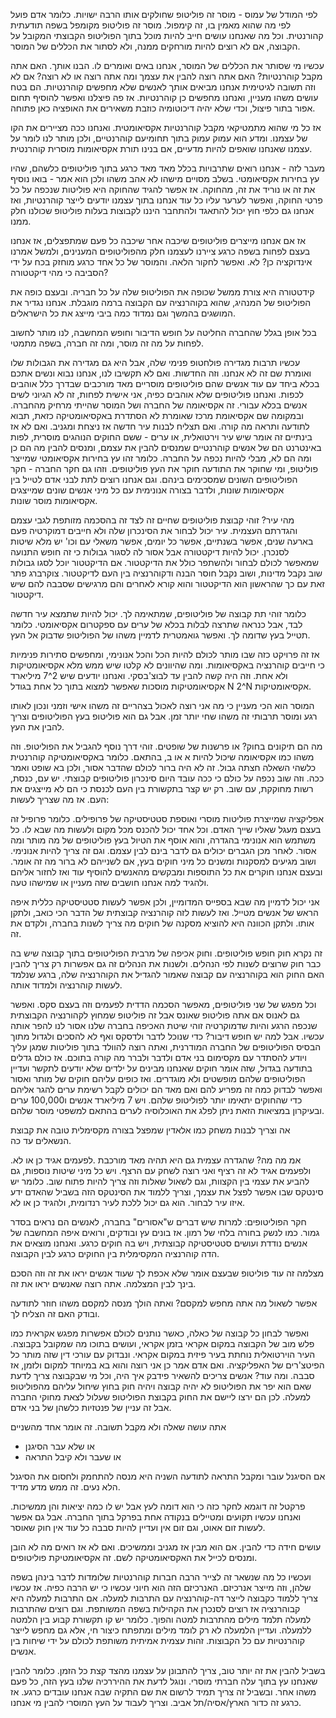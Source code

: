 לפי המודל של עמוס - מוסר זה פוליטופ שחולקים אותו הרבה ישויות. כלומר אדם פועל לפי מה שהוא מאמין בו, זה קימפול. מוסר זה פוליטופ מקומפל בשפה תודעתית קהורנטית. וכל מה שאנחנו עושים חייב להיות מוכל בתוך הפוליטופ הקבוצתי המקובל על הקבוצה, אם לא רוצים להיות מורחקים ממנה, ולא לסתור את הכללים של המוסר. 

עכשיו מי שסותר את הכללים של המוסר, אנחנו באים ואומרים לו. הבנו אותך. האם אתה מקבל קוהרנטיות? האם אתה רוצה להבין את עצמך ומה אתה רוצה או לא רוצה? אם לא וזה תשובה לגיטימית אנחנו מביאים אותך לאנשים שלא מחפשים קוהרנטיות. הם בטח עושים משהו מעניין, ואנחנו מחפשים כן קוהרנטיות. אז פה פיצלנו ואפשר להוסיף תחום אפור בתור פיצול, וכדי שלא יהיה דיכוטומיה כוזבת משאירים את האופציה כאן פתוחה. 

אז כל מי שהוא מתמטיקאי מקבל קוהרנטיות אקסיאומטית. ואנחנו ככה מציירים את הקו של עצמנו. ומדע הוא עמוק עמוק בתוך תחומיעם קוהרנטיים, ולכן מותר לנו לומר על עצמנו שאנחנו שואפים להיות מדעיים, אם בנינו תורת אקסיאומות מוסרית קוהרנטית. 

מעבר לזה - אנחנו רואים שתרבויות בכלל מאד מאד כרגע בתוך פוליטופים כלשהם, שהיו עץ בחירות אקסיאומטי. בשלב מסויים מישהו לא אהב משהו ולכן הוא אמר - בואו נוסיף את זה או נוריד את זה, מהחוקה. אז אפשר להגיד שהחוקה היא פוליטות שנכפה על כל פרטי החוקה, ואפשר לערער עליו כל עוד אנחנו בתוך עצמנו יודעים לייצר קוהרנטיות, ואז אנחנו גם כלפי חוץ יכול להתאגד ולהתחבר היננו לקבוצות בעלות פוליטופ שכולנו חלק ממנו. 

אז אם אנחנו מייצרים פוליטופים שיכבה אחר שיכבה כל פעם שמתפצלים, אז אנחנו בעצם לפחות בשפה כרגע ציירנו לעצמנו חלק מהפוליטופים המענינים, ולמשל אמרנו אינדוקציה כן? לא. ואפשר לחקור הלאה. והמוסר של כל אחד כרגע מוחזק בכח על ידי הסביבה כי מהי דיקטטורה? 

קידטטורה היא צורת ממשל שכופה את הפוליטופ שלה על כל חבריה. ובעצם כופה את הפוליטופ של המנהיג, שהוא בקוהרנציה עם הקבוצה ברמה מוגבלת. אנחנו נגדיר את המושגים בהמשך וגם נמדוד כמה ביבי מייצג את כל הישראלים. 

בכל אופן בגלל שהחברה החליטה על חופש הדיבור וחופש המחשבה, לנו מותר לחשוב לפחות על מה זה מוסר, ומה זה חברה, בשפה מתמטי. 

עכשיו תרבות מגדירה פולחטופ פנימי שלה, אבל היא גם מגדירה את הגבולות שלו ואומרת שם זה לא אנחנו. וזה החדשות. ואם לא תקשיבו לנו, אנחנו נבוא ונשים אתכם בכלא ביחד עם עוד אנשים שהם פוליטופים מוסריים מאד מורכבים שבדרך כלל אוהבים לכפות. ואנחנו פוליטופים שלא אוהבים כפיה, אני אישית לפחות, זה לא הגיוני לשים אנשים בכלא עבורי. זה אקסיאומה של החברה ושל המוסר שהייתי מרחיק מהחברה. ובמקומה שם אקסיאומת מרכז שאומרת לא הסתדרת באקסיאומטיקה כזאת, תבוא לתודעה ותראה מה קורה. ואם תצליח לבנות עיר חדשה אז ניצחת ומגניב. ואם לא אז בינתיים זה אומר שיש עיר וירטואלית, או ערים - ששם החוקים הנוהגים מוסרית, לפות באינטרנט הם של אנשים קוהרנטיים שמנסים להבין את עצמם, ומנסים להבין מה הם כן ומה הם לא, מבלי להיות נכפה על החברה. כלומר זהו עץ בחירות אקסיאומטי שמייצר פוליטופ, ומי שחוקר את התודעה חוקר את העץ פוליטופים. וזהו גם חקר החברה - חקר הפוליטופים השונים שמסכימים בינהם. וגם אנחנו רוצים לתת לבני אדם לטייל בין אקסיאומות שונות, ולדבר בצורה אנונימית עם כל מיני אנשים שונים שמייצגים אקסיאומות מוסר שונות.

מהי עיר? זוהי קבוצת פוליטופים שחיים זה לצד זה בהסכמה מזותפת לגבי עצמם והגדרתם העצמית. עיר יכול לבחור את הסינכרון שלה ולא חייבים דמוקרטיה פעם בארעה שנים, אפשר בשנתיים, אפשר כל יומים, אפשר משאלי עם וכו' יש מלא שיטות לסנכרן. יכול להיות דיקטטורה אבל אסור לה לסגור גבולות כי זה חופש התנועה שמאפשר לכולם לבחור ולהשתפר כולל את הדיקטטור. אם הדיקטטור יוכל לסגו גבולות שוב נקבל מדינות, ושוב נקבל חוסר הבנה ודקוהרנציה בין העם לדיקטטור. צוקרברג פתר זאת עם כך שהראשון הוא הדיקטטור והוא קורא לאחרים והם מרגישים שסבבה להם שיש דיקטטור. 

כלומר זוהי תת קבוצה של פוליטופים, שמתאימה לך. יכול להיות שתמצא עיר חדשה לבד, אבל כנראה שתרצה לבלות בכלא של ערים עם ספקטרום אקסיאומטי. כלומר תטייל בעץ שדומה לך. ואפשר גואמטרית לדמיין משהו של הפוליטופ שדבוק אל העץ. 

אז זה פרויקט כזה שבו מותר לכולם להיות הכל והכל אנונימי, ומחפשים סתירות פנימיות כי חייבים קוהרנציה באקסיאומות. ומה שהיוונים לא קלטו שיש ממש מלא אקסיאומטיקות ולא אחת. וזה היה קשה להבין עד לבוצ'בסקי. ואנחנו יודעים שיש 2^7 מיליארד אקסיאומטיקות מוסכות שאפשר למצוא בתוך כל אחת בגודל N
2^N אקסיאומטיקות. 

המוסר הוא הכי מעניין כי מה אני רוצה לאכול בצהריים זה משהו אישי וזמני ונכון לאותו רגע ומוסר תרבותי זה משהו שחי יותר זמן. אבל גם הוא פוליטופ בעץ הפוליטופים וצריך להבין את העץ. 

מה הם תיקונים בחוק? או פרשנות של שופטים. זוהי דרך נוסף להגביל את הפוליטופ. וזה משהו כמו אקסיאומה שיכול להיות א או ב, בהתאם. כלומר באקסיאומטיקה קוהרנטית כלשהי השאלה חצתה גבול. זה לא היה ברור לכולם שהדבר אסור, ולכן בא שופט ואמר ככה. וזה שוב נכפה על כולם כי ככה עובד היום סינכרון פוליטופים קבוצתי. יש עם, כנסת, רשות מחוקקת, עם שוב. רק יש קצר בתקשורת בין העם לכנסת כי הם לא מייצגים את העם. אז מה שצריך לעשות: 

אפליקציה שמייצרת פוליטות מוסרי ואוספת סטטיסטיקה של פרופילים. כלומר פרופיל זה בעצם מעגל שאליו שייך האדם. וכל אחד יכול להכנס מכל מקום ולעשות מה שבא לו. כל משתמש הוא אנונימי בהגדרה, והוא אוסף את הטיול בעץ פוליטופים של מה מותר ומה אסור. לאחר מכן הגברים יכולים גם לדבר בינם לבין עצמם. וגם זה צריך להיות אנונימי. ושוב מגיעים למסקנות ומשנים כל מיני חוקים בעץ, אם לשנייהם לא ברור מה זה אומר. ובעצם אנחנו חוקרים את כל התוספות ומבקשים מהאנשים להוסיף עוד ואז לחזור אליהם ולהגיד למה אנחנו חושבים שזה מעניין או שמישהו טעה. 

אני יכול לדמיין מה שבא בספייס המדומיין, ולכן אפשר לעשות סטטיסטיקה כללית איפה הראש של אנשים מטייל. ואז לעשות לזה קוהרנציה קבוצתית של הדבר הכי כואב, ולתקן אותו. ולתקן הכוונה היא להוציא מסקנה של חוקים מה צריך לשנות בחברה, ולקדם את זה. 

זה נקרא חוק חופש פוליטופים. וחוק אכיפה של מרבית הפוליטופים בתוך קבוצה שיש בה כבר חוק שרוצים לשנות לפי הנהלים. ולשנות את הנהלים זה גם אפשרות רק צריך להבין האם החוק הוא בקוהרנציה עם קבוצה שאמור להגדיל את הקוהרנציה שלה, ברגע שנלמד לעשות קוהרנציה ולמדוד אותה. 

וכל מפגש של שני פוליטופים, מאפשר הסכמה הדדית לפעמים וזה בעצם סקס. ואפשר גם לאנוס אם אתה פוליטופ שאונס אבל זה פוליטופ שמחוץ לקהורנציה הקבוצתית שנכפה הרגע והיות שדמוקרטיה זוהי שיטת האכיפה בחברה שלנו אסור לנו להפר אותה עכשיו. אבל למה יש חופש דיבור? כדי שנוכל לדבר ולדסקס ואף לא להסכים ולגדול מתוך הבסיס הפוליטופים של החברה המודרנית, ואתה רוצה להוולד בתוך פוליטות שמגן עליך ויודע להסתדר עם מקסימום בני אדם ולדבר ולברר מה קורה בתוכם. אז כולם גדלים בתודעה בגדול, שזה אומר חוקים שאנחנו מבינים על ילדים שלא יודעים לתקשר ועדיין הפוליטופים שלהם מופשטים ולא מוגדרים. ואז כופים עליהם חוקים של מותר ואסור ואפשר לבדוק כמה זה מפריע להם ואם מאד הם יכולים לקבל רשימת ערים להגר אליהם כדי שהחוקים יתאימו יותר לפוליטופ שלהם. ויש 7 מיליארד אנשים ו100,000 ערים ובעיקרון במציאות הזאת ניתן לפלג את האוכלוסיה לערים בהתאם למשפטי מוסר שלהם. 

אה וצריך לבנות משחק כמו אלאדין שמפצל בצורה מקסימלית טובה את קבוצת הנשאלים עד כה. 

אמ מה מה? שהגדרה עצמית גם היא תהיה מאד מורכבת .לפעמים אגיד כן או לא. ולפעמים אגיד לא זה רציף ואני רוצה לשחק עם הרצף. ויש כל מיני שיטות נוספות, גם להביע את עצמי בין הקצוות, וגם לשאול שאלות וזה צריך להיות פתוח שוב. כלומר יש סינטקס שבו אפשר לפצל את עצמך, וצריך ללמוד את הסינטקס הזה בשביל שהאדם ידע איזו עיר לבחור. הוא גם יכול ללכת לעיר רנדומית, ולהגיד כן או לא. 

חקר הפוליטופים: למרות שיש דברים ש"אסורים" בחברה, לאנשים הם נראים בסדר גמור. כמו לנשק בחורה בלחי של רמון. אז בונים עץ ובודקים, ורואים איפה המחשבה של אנשים נודדת ועושים סטטיסטיקה קבוצתית, ויש בה חוקים כרגע. ואנחנו מוצאים את הדה קוהרנציה המקסימלית בין החוקים כרגע לבין הקבוצה. 

מצלמה זה עוד פוליטופ שבעצם אומר שלא אכפת לך שעוד אנשים יראו את זה וזה הסכם בינך לבין המצלמה. אתה רוצה שאנשים יראו את זה. 

אפשר לשאול מה אתה מחפש למקסם? ואתה הולך מנסה למקסם משהו חוזר לתודעה ובודק האם זה הצליח לך. 

ואפשר לבחון כל קבוצה של כאלה, כאשר נותנים לכולם אפשרות מפגש אקראית כמו פלש מוב של הקבוצה במקום אקראי בזמן אקראי, ועושים בתוכו מה שמקובל בקבוצה. העיר הוירטואלית נוחתת בעיר פיזית במקום אקראי. ונבדוק עם עורכי דין שזה מותר כל הפיטצ'רים של האפליקציה. ואם אדם אמר כן אני רוצה והוא בא במיוחד למקום ולזמן, אז סבבה. ומה עוד? אנשים צריכים להשאיר פידבק איך היה, וכל מי שבקבוצה צריך לדעת שאם הוא יפר את הפוליטופ לא יהיה קבוצה ויהיה חוק בחוץ שיחול עליהם מהפוליטופ למעלה. לכן הם ירצו ליישם את החוק בקבוצת הפוליטופ שעלול לצאת מחוקי החברה אבל זה עניין של פנטזיות כלשהן של בני אדם. 

אתה עושה שאלה ולא מקבל תשובה. זה אומר אחד מהשניים 
- או שלא עבר הסיגנן 
- או שעבר ולא קיבל התראה 

אם הסיגנל עובר ומקבל התראה לתודעה השניה היא מנסה להתחמק ולחסום את הסיגנל הלא נעים. זה ממש מדע מדיד. 

פרקטל זה דוגמא לחקר כזה כי הוא דומה לעץ אבל יש לו כמה יציאות והן ממשיכות. ואנחנו עכשיו תקועים ומטיילים בנקודה אחת בפרקל בתוך החברה. אבל גם אפשר לעשות זום אאוט, וגם זום אין ועדיין להיות סבבה כל עוד אין חוק שאוסר. 

עושים חידה כדי להבין. אם הוא מבין אז מגניב וממשיכים. ואם לא אז רואים מה לא הובן ומנסים לכייל את האקסיאומטיקה לשם. זה אקסיאומטיקת פוליטופים. 

ועכשיו כל מה שנשאר זה לצייר הרבה חברות קוהרנטיות שלומדות לדבר בינהן בשפה שלהן, וזה מייצר אנרכיזם. האנרכיזם הזה הוא חיוני עכשיו כי יש הרבה כפיה. אז עכשיו צריך ללמוד כקבוצה לייצר דה-קוהרנציה עם התרבות למעלה. אם התרבות למעלה היא קבוהרנציה אז רוצים לסנכרן את הקהילות בשפה המשותפת. וגם רוצים שהתרבות למעלה תלמד מילים מהתרבות למטה והפוך. כלומר יש קו תקשורת קבוע בין הלמטה ללמעלה. ועדיין הלמעלה לא רק לומד מילים ומתפתח כיצור חי, אלא גם מחפש לייצר קוהרנטיות עם כל הקבוצות. זהות עצמית אמיתית משותפת לכולם על ידי שיחות בין אנשים. 

בשביל להבין את זה יותר טוב, צריך להתבונן על עצמנו מהצד קצת כל הזמן. כלומר להבין שאנחנו עץ בתוך עלה חברתי מוסרי. ונוגל לדעת את ההיררכיה שלנו בעץ הזה, כל פעם משהו אחר. ובשביל זה צריך תמיד לרשום את שם התקיה שבה אנחנו עובדים כרגע. אז כרגע זה כדור הארץ/אסיה/תל אביב. וצריך לעבוד על העץ המוסרי להבין מי אנחנו. 



